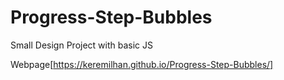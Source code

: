 # Progress-Step-Bubbles
Small Design Project with basic JS

Webpage[https://keremilhan.github.io/Progress-Step-Bubbles/]
